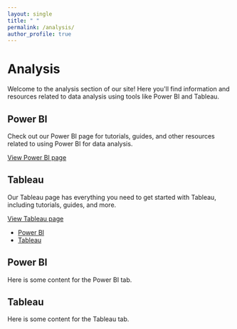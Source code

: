 ```yaml
---
layout: single
title: " "
permalink: /analysis/
author_profile: true
---
```

# Analysis

Welcome to the analysis section of our site! Here you'll find information and resources related to data analysis using tools like Power BI and Tableau.

## Power BI

Check out our Power BI page for tutorials, guides, and other resources related to using Power BI for data analysis.

[View Power BI page](/analysis/power/)

## Tableau

Our Tableau page has everything you need to get started with Tableau, including tutorials, guides, and more.

[View Tableau page](/analysis/tableau/)



<div class="container">
  <ul class="nav nav-tabs">
    <li class="active"><a data-toggle="tab" href="#powerbi-tab">Power BI</a></li>
    <li><a data-toggle="tab" href="#tableau-tab">Tableau</a></li>
  </ul>

  <div class="tab-content">
    <div id="powerbi-tab" class="tab-pane fade in active">
      <h2>Power BI</h2>
      <p>Here is some content for the Power BI tab.</p>
    </div>
    <div id="tableau-tab" class="tab-pane fade">
      <h2>Tableau</h2>
      <p>Here is some content for the Tableau tab.</p>
    </div>
  </div>
</div>

<script src="https://code.jquery.com/jquery-3.6.0.min.js"></script>
<script src="https://maxcdn.bootstrapcdn.com/bootstrap/3.4.1/js/bootstrap.min.js"></script>

